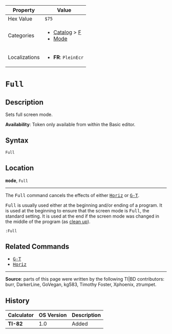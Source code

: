 | Property      | Value |
|---------------|-------|
| Hex Value     | `$75`|
| Categories    | <ul><li>[Catalog](<../categories/Catalog.md>) > [F](<../categories/Catalog.md#F>)</li><li>[Mode](<../categories/Mode.md>)</li></ul> |
| Localizations | <ul><li><b>FR</b>: `PleinEcr`</li></ul> |

# `Full`

## Description
Sets full screen mode.


<b>Availability</b>: Token only available from within the Basic editor.

## Syntax
`Full`

## Location
<tt><kbd><b>mode</b></kbd></tt>, `Full`
<hr>

The <tt>Full</tt> command cancels the effects of either <tt><a href="Horiz.md">Horiz</a></tt> or <tt><a href="G-T.md">G-T</a></tt>.

<tt>Full</tt> is usually used either at the beginning and/or ending of a program. It is used at the beginning to ensure that the screen mode is <tt>Full</tt>, the standard setting. It is used at the end if the screen mode was changed in the middle of the program (as [clean up](cleanup)).

```ti-basic
:Full
```

## Related Commands

*   <tt><a href="G-T.md">G-T</a></tt>
*   <tt><a href="Horiz.md">Horiz</a></tt>

* * *

**Source**: parts of this page were written by the following TI|BD contributors: burr, DarkerLine, GoVegan, kg583, Timothy Foster, Xphoenix, ztrumpet.

## History
| Calculator | OS Version | Description |
|------------|------------|-------------|
| <b>TI-82</b> | 1.0 | Added |


